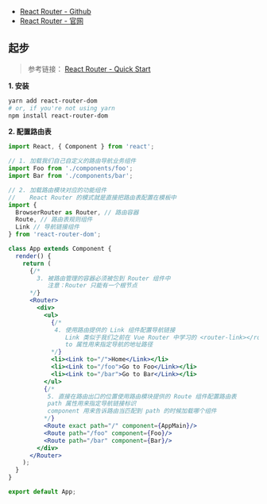- [React Router - Github](https://github.com/ReactTraining/react-router)
- [React Router - 官网](https://reacttraining.com/react-router/)

## 起步

> 参考链接：
> [React Router - Quick Start](https://reacttraining.com/react-router/web/guides/quick-start)

**1. 安装**

```bash
yarn add react-router-dom
# or, if you're not using yarn
npm install react-router-dom
```

**2. 配置路由表**

```jsx
import React, { Component } from 'react';

// 1. 加载我们自己自定义的路由导航业务组件
import Foo from './components/foo';
import Bar from './components/bar';

// 2. 加载路由模块对应的功能组件
//    React Router 的模式就是直接把路由表配置在模板中
import {
  BrowserRouter as Router, // 路由容器
  Route, // 路由表规则组件
  Link // 导航链接组件
} from 'react-router-dom';

class App extends Component {
  render() {
    return (
      {/* 
        3. 被路由管理的容器必须被包到 Router 组件中 
           注意：Router 只能有一个根节点
      */}
      <Router>
        <div>
          <ul>
            {/*
             4. 使用路由提供的 Link 组件配置导航链接
                Link 类似于我们之前在 Vue Router 中学习的 <router-link></router-link>
                to 属性用来指定导航的地址路径
            */}
            <li><Link to="/">Home</Link></li>
            <li><Link to="/foo">Go to Foo</Link></li>
            <li><Link to="/bar">Go to Bar</Link></li>
          </ul>
          {/*
           5. 直接在路由出口的位置使用路由模块提供的 Route 组件配置路由表
           path 属性用来指定导航链接标识
           component 用来告诉路由当匹配到 path 的时候加载哪个组件
          */}
          <Route exact path="/" component={AppMain}/>
          <Route path="/foo" component={Foo}/>
          <Route path="/bar" component={Bar}/>
        </div>
      </Router>
    );
  }
}

export default App;

```
